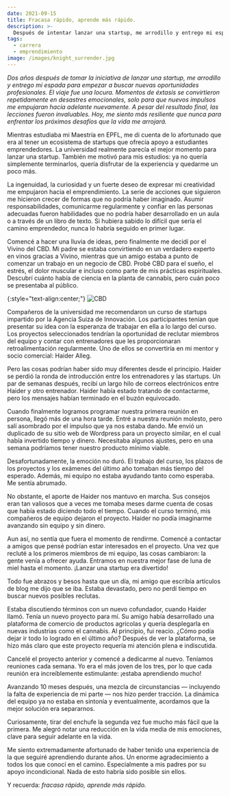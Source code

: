 ```yaml
---
date: 2021-09-15
title: Fracasa rápido, aprende más rápido.
description: >-
  Después de intentar lanzar una startup, me arrodillo y entrego mi espada para empezar a buscar nuevas oportunidades profesionales.
tags:
  - carrera
  - emprendimiento
image: /images/knight_surrender.jpg
---
```


*Dos años después de tomar la iniciativa de lanzar una startup, me arrodillo y entrego mi espada para empezar a buscar nuevas oportunidades profesionales. El viaje fue una locura. Momentos de éxtasis se convirtieron repetidamente en desastres emocionales, solo para que nuevos impulsos me empujaran hacia adelante nuevamente. A pesar del resultado final, las lecciones fueron invaluables. Hoy, me siento más resiliente que nunca para enfrentar los próximos desafíos que la vida me arrojará.*

Mientras estudiaba mi Maestría en EPFL, me di cuenta de lo afortunado que era al tener un ecosistema de startups que ofrecía apoyo a estudiantes emprendedores. La universidad realmente parecía el mejor momento para lanzar una startup. También me motivó para mis estudios: ya no quería simplemente terminarlos, quería disfrutar de la experiencia y quedarme un poco más.

La ingenuidad, la curiosidad y un fuerte deseo de expresar mi creatividad me empujaron hacia el emprendimiento. La serie de acciones que siguieron me hicieron crecer de formas que no podría haber imaginado. Asumir responsabilidades, comunicarme regularmente y confiar en las personas adecuadas fueron habilidades que no podría haber desarrollado en un aula o a través de un libro de texto. Si hubiera sabido lo difícil que sería el camino emprendedor, nunca lo habría seguido en primer lugar.

Comencé a hacer una lluvia de ideas, pero finalmente me decidí por el Vivino del CBD. Mi padre se estaba convirtiendo en un verdadero experto en vinos gracias a Vivino, mientras que un amigo estaba a punto de comenzar un trabajo en un negocio de CBD. Probé CBD para el sueño, el estrés, el dolor muscular e incluso como parte de mis prácticas espirituales. Descubrí cuánto había de ciencia en la planta de cannabis, pero cuán poco se presentaba al público.

{:style="text-align:center;"}
![CBD](https://miro.medium.com/max/1400/0*RapTk4VMeNkn3yNC)

Compañeros de la universidad me recomendaron un curso de startups impartido por la Agencia Suiza de Innovación. Los participantes tenían que presentar su idea con la esperanza de trabajar en ella a lo largo del curso. Los proyectos seleccionados tendrían la oportunidad de reclutar miembros del equipo y contar con entrenadores que les proporcionaran retroalimentación regularmente. Uno de ellos se convertiría en mi mentor y socio comercial: Haider Alleg.

Pero las cosas podrían haber sido muy diferentes desde el principio. Haider se perdió la ronda de introducción entre los entrenadores y las startups. Un par de semanas después, recibí un largo hilo de correos electrónicos entre Haider y otro entrenador. Haider había estado tratando de contactarme, pero los mensajes habían terminado en el buzón equivocado.

Cuando finalmente logramos programar nuestra primera reunión en persona, llegó más de una hora tarde. Entré a nuestra reunión molesto, pero salí asombrado por el impulso que ya nos estaba dando. Me envió un duplicado de su sitio web de Wordpress para un proyecto similar, en el cual había invertido tiempo y dinero. Necesitaba algunos ajustes, pero en una semana podríamos tener nuestro producto mínimo viable.

Desafortunadamente, la emoción no duró. El trabajo del curso, los plazos de los proyectos y los exámenes del último año tomaban más tiempo del esperado. Además, mi equipo no estaba ayudando tanto como esperaba. Me sentía abrumado.

No obstante, el aporte de Haider nos mantuvo en marcha. Sus consejos eran tan valiosos que a veces me tomaba meses darme cuenta de cosas que había estado diciendo todo el tiempo. Cuando el curso terminó, mis compañeros de equipo dejaron el proyecto. Haider no podía imaginarme avanzando sin equipo y sin dinero.

Aun así, no sentía que fuera el momento de rendirme. Comencé a contactar a amigos que pensé podrían estar interesados en el proyecto. Una vez que recluté a los primeros miembros de mi equipo, las cosas cambiaron: la gente venía a ofrecer ayuda. Entramos en nuestra mejor fase de luna de miel hasta el momento. ¡Lanzar una startup era divertido!

Todo fue abrazos y besos hasta que un día, mi amigo que escribía artículos de blog me dijo que se iba. Estaba devastado, pero no perdí tiempo en buscar nuevos posibles reclutas.

Estaba discutiendo términos con un nuevo cofundador, cuando Haider llamó. Tenía un nuevo proyecto para mí. Su amigo había desarrollado una plataforma de comercio de productos agrícolas y quería desplegarla en nuevas industrias como el cannabis. Al principio, fui reacio. ¿Cómo podía dejar ir todo lo logrado en el último año? Después de ver la plataforma, se hizo más claro que este proyecto requería mi atención plena e indiscutida.

Cancelé el proyecto anterior y comencé a dedicarme al nuevo. Teníamos reuniones cada semana. Yo era el más joven de los tres, por lo que cada reunión era increíblemente estimulante: ¡estaba aprendiendo mucho!

Avanzando 10 meses después, una mezcla de circunstancias — incluyendo la falta de experiencia de mi parte — nos hizo perder tracción. La dinámica del equipo ya no estaba en sintonía y eventualmente, acordamos que la mejor solución era separarnos.

Curiosamente, tirar del enchufe la segunda vez fue mucho más fácil que la primera. Me alegró notar una reducción en la vida media de mis emociones, clave para seguir adelante en la vida.

Me siento extremadamente afortunado de haber tenido una experiencia de la que seguiré aprendiendo durante años. Un enorme agradecimiento a todos los que conocí en el camino. Especialmente a mis padres por su apoyo incondicional. Nada de esto habría sido posible sin ellos.

Y recuerda: *fracasa rápido, aprende más rápido.*